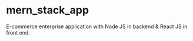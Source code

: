 # mern_stack_app
E-commerce enterprise application with Node JS in backend &amp; React JS in front end.
